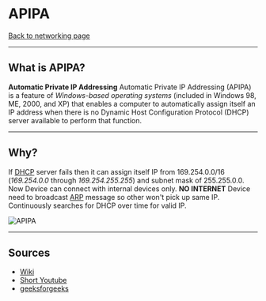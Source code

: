 # APIPA
[Back to networking page](index.md)
- --
## What is APIPA?
**Automatic Private IP Addressing**
Automatic Private IP Addressing (APIPA) is a feature of _Windows-based operating systems_ (included in Windows 98, ME, 2000, and XP) that enables a computer to automatically assign itself an IP address when there is no Dynamic Host Configuration Protocol (DHCP) server available to perform that function.
- --
## Why?
If [DHCP](DHCP.md) server fails then it can assign itself IP from  169.254.0.0/16 (_169.254.0.0_ through _169.254.255.255_) and subnet mask of 255.255.0.0.
Now Device can connect with internal devices only. **NO INTERNET**
Device need to broadcast [ARP](ARP.md) message so other won't pick up same IP.
Continuously searches for DHCP over time for valid IP.

![APIPA](https://media.geeksforgeeks.org/wp-content/uploads/20200428145226/APIPA_21.png)

- --
## Sources
- [Wiki](https://en.wikipedia.org/wiki/Link-local_address)
- [Short Youtube](https://youtu.be/0tEjUR6tjBU)
- [geeksforgeeks](https://www.geeksforgeeks.org/what-is-apipa-automatic-private-ip-addressing/)